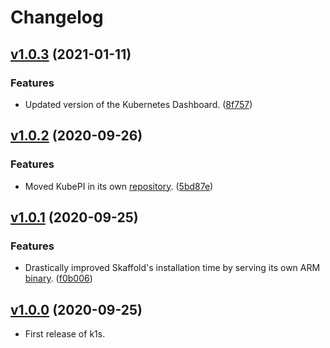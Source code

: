 # Changelog

## [v1.0.3](https://github.com/nushkovg/k1s/compare/v1.0.2...v1.0.3) (2021-01-11)

### Features

* Updated version of the Kubernetes Dashboard. ([8f757](https://github.com/nushkovg/k1s/commit/8f757905684f580f5afcd55d620266cbe3e45b83))

## [v1.0.2](https://github.com/nushkovg/k1s/compare/v1.0.1...v1.0.2) (2020-09-26)

### Features

* Moved KubePI in its own [repository](https://github.com/nushkovg/kubepi). ([5bd87e](https://github.com/nushkovg/k1s/commit/5bd87e488392f625a72398f137fa8003f7e256ee))

## [v1.0.1](https://github.com/nushkovg/k1s/compare/v1.0.0...v1.0.1) (2020-09-25)

### Features

* Drastically improved Skaffold's installation time by serving its own ARM [binary](https://github.com/nushkovg/skaffold/releases/tag/v1.14.0-arm). ([f0b006](https://github.com/nushkovg/k1s/commit/f0b006d24aae2ced1073cd0538076112ac20e5db))

## [v1.0.0](https://github.com/nushkovg/k1s/tree/v1.0.0) (2020-09-25)

* First release of k1s.
